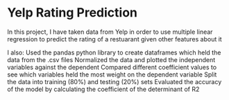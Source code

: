 # Yelp Rating Prediction
 
In this project, I have taken data from Yelp in order to use multiple linear regression to predict the rating of a restuarant given other features about it

I also:
Used the pandas python library to create dataframes which held the data from the .csv files
Normalized the data and plotted the independent variables against the dependent
Compared different coefficient values to see which variables held the most weight on the dependent variable
Split the data into training (80%) and testing (20%) sets
Evaluated the accuracy of the model by calculating the coefficient of the determinant of R2
